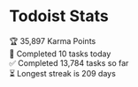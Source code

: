 
# Todoist Stats

<!-- TODO-IST:START -->
🏆  35,897 Karma Points           
🌸  Completed 10 tasks today           
✅  Completed 13,784 tasks so far           
⏳  Longest streak is 209 days
<!-- TODO-IST:END -->
